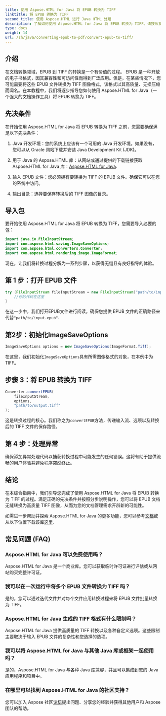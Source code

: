 ```yaml
---
title: 使用 Aspose.HTML for Java 将 EPUB 转换为 TIFF
linktitle: 将 EPUB 转换为 TIFF
second_title: 使用 Aspose.HTML 进行 Java HTML 处理
description: 了解如何使用 Aspose.HTML for Java 将 EPUB 转换为 TIFF。请按照我们的高质量文档转换分步指南进行操作。
type: docs
weight: 14
url: /zh/java/converting-epub-to-pdf/convert-epub-to-tiff/
---
```


## 介绍

在文档转换领域，EPUB 到 TIFF 的转换是一个有价值的过程。 EPUB 是一种开放的电子书格式，因其兼容性和可访问性而得到广泛应用。但是，在某些情况下，您可能需要将这些 EPUB 文件转换为 TIFF 图像格式，该格式以其高质量、无损压缩而闻名。在本教程中，我们将逐步指导您如何使用 Aspose.HTML for Java（一个强大的文档操作工具）将 EPUB 转换为 TIFF。

## 先决条件

在开始使用 Aspose.HTML for Java 将 EPUB 转换为 TIFF 之前，您需要确保满足以下先决条件：

1. Java 开发环境：您的系统上应该有一个可用的 Java 开发环境。如果没有，您可以从 Oracle 网站下载并安装 Java Development Kit (JDK)。

2.  用于 Java 的 Aspose.HTML 库：从网站或通过提供的下载链接获取 Aspose.HTML for Java 库：[Aspose.HTML for Java](https://releases.aspose.com/html/java/).

3. 输入 EPUB 文件：您必须拥有要转换为 TIFF 的 EPUB 文件。确保它可以在您的系统中访问。

4. 输出目录：选择要保存转换后的 TIFF 图像的目录。

## 导入包

要开始使用 Aspose.HTML for Java 将 EPUB 转换为 TIFF，您需要导入必要的包：

```java
import java.io.FileInputStream;
import com.aspose.html.saving.ImageSaveOptions;
import com.aspose.html.converters.Converter;
import com.aspose.html.rendering.image.ImageFormat;
```

现在，让我们将转换过程分解为一系列步骤，以获得无缝且有良好指导的体验。


## 第 1 步：打开 EPUB 文件

```java
try (FileInputStream fileInputStream = new FileInputStream("path/to/input.epub")) {
    //你的代码在这里
}
```

在这一步中，我们打开EPUB文件进行阅读。确保您提供 EPUB 文件的正确路径来代替`"path/to/input.epub"`.

## 第2步：初始化ImageSaveOptions

```java
ImageSaveOptions options = new ImageSaveOptions(ImageFormat.Tiff);
```

在这里，我们初始化`ImageSaveOptions`具有所需图像格式的对象，在本例中为 TIFF。

## 步骤 3：将 EPUB 转换为 TIFF

```java
Converter.convertEPUB(
    fileInputStream,
    options,
    "path/to/output.tiff"
);
```

这是转换过程的核心。我们称之为`convertEPUB`方法，传递输入流、选项以及转换后的 TIFF 文件的保存路径。

## 第 4 步：处理异常

确保添加异常处理代码以捕获转换过程中可能发生的任何错误。这将有助于提供流畅的用户体验并避免程序突然终止。

## 结论

在本综合指南中，我们引导您完成了使用 Aspose.HTML for Java 将 EPUB 转换为 TIFF 的过程。满足正确的先决条件并按照分步说明操作，您可以将 EPUB 文档无缝转换为高质量 TIFF 图像，从而为您的文档管理需求开辟新的可能性。

如需进一步帮助并探索 Aspose.HTML for Java 的更多功能，您可以参考[文档](https://reference.aspose.com/html/java/)或从以下位置下载该库[这里](https://releases.aspose.com/html/java/).

## 常见问题 (FAQ)

### Aspose.HTML for Java 可以免费使用吗？
   Aspose.HTML for Java 是一个商业库。您可以获取临时许可证进行评估或从网站购买完整许可证。

### 我可以在一次运行中将多个 EPUB 文件转换为 TIFF 吗？
   是的，您可以通过迭代文件并对每个文件应用转换过程来将 EPUB 文件批量转换为 TIFF。

### Aspose.HTML for Java 生成的 TIFF 格式有什么限制吗？
   Aspose.HTML for Java 提供高质量的 TIFF 转换以及各种自定义选项。这些限制主要取决于输入 EPUB 文件的复杂性和您选择的选项。

### 我可以将 Aspose.HTML for Java 与其他 Java 库或框架一起使用吗？
   是的，Aspose.HTML for Java 与各种 Java 库兼容，并且可以集成到您的 Java 应用程序和项目中。

### 在哪里可以找到 Aspose.HTML for Java 的社区支持？
   您可以加入 Aspose 社区[论坛](https://forum.aspose.com/)提出问题、分享您的经验并获得其他用户和 Aspose 团队的帮助。
